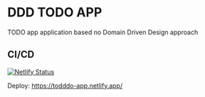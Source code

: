 # DDD TODO APP

TODO app application based no Domain Driven Design approach

## CI/CD

[![Netlify Status](https://api.netlify.com/api/v1/badges/391c11d6-347d-4fe3-8c9a-d556696b68bb/deploy-status)](https://app.netlify.com/sites/todddo-app/deploys)

Deploy: https://todddo-app.netlify.app/
